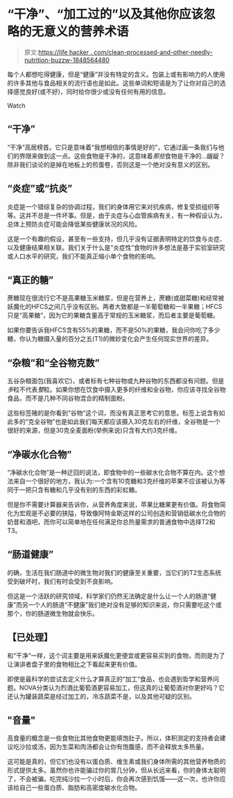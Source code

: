 # “干净”、“加工过的”以及其他你应该忽略的无意义的营养术语

> 原文:[https://life hacker . com/clean-processed-and-other-needly-nutrition-buzzw-1848564480](https://lifehacker.com/clean-processed-and-other-meaningless-nutrition-buzzw-1848564480)

每个人都想吃得健康，但是“健康”并没有特定的含义。包装上或有影响力的人使用的许多其他与食品相关的流行语也是如此。这些单词和短语是为了让你对自己的选择感觉良好(或不好)，同时给你很少或没有任何有用的信息。

Watch

## “干净”

“干净”高居榜首。它只是意味着“我想相信的事情是好的”，它通过画一条我们与他们的界限来做到这一点。这些食物是干净的，这意味着*那些*食物是干净的...龌龊？除非我们谈论的是掉在地板上的煎蛋卷，否则这是一个绝对没有意义的区别。

## “炎症”或“抗炎”

炎症是一个错综复杂的协调过程，我们的身体用它来对抗疾病，修复受损组织等等。这并不总是一件坏事。但是，由于炎症与心血管疾病有关，有一种假设认为，总体上预防炎症可能会降低某些健康状况的风险。

这是一个有趣的假设，甚至有一些支持，但几乎没有证据表明特定的饮食与炎症、以及健康结果相关联。我们关于什么是“炎症性”食物的许多想法是基于实验室研究或人口水平的研究，我们不能真正缩小单个食物的影响。

## “真正的糖”

蔗糖现在很流行它不是高果糖玉米糖浆，但是在营养上，蔗糖(或甜菜糖)和经常被妖魔化的HFCS之间几乎没有区别。两者大致都是一半葡萄糖和一半果糖；HFCS只是“高果糖”，因为它的果糖含量高于常规的玉米糖浆，而后者主要是葡萄糖。

如果你要告诉我HFCS含有55%的果糖，而不是50%的果糖，我会问你吃了多少糖，你认为糖摄入量的百分之五(T1)的微妙变化会产生任何现实世界的差异。

## “杂粮”和“全谷物克数”

五谷杂粮面包(我喜欢它)，或者标有七种谷物或九种谷物的东西都没有问题。但是*多*粒不代表*整*粒。如果你想在饮食中摄入更多的纤维和全谷物，你应该寻找全谷物食品，而不是几种不同谷物混合的精制面粉。

这些标签赌的是你看到“谷物”这个词，而没有真正思考它的意思。标签上说含有如此多的“克全谷物”也是如此我们每天都应该摄入30克左右的纤维，全谷物是一个很好的来源，但是30克全麦面粉(举例来说)只含有大约3克纤维。

## “净碳水化合物”

“净碳水化合物”是一种迂回的说法，即食物中的一些碳水化合物不算在内。这个想法来自一个很好的地方，我认为:一个含有10克糖和3克纤维的苹果不应该被认为等同于一把只含有糖和几乎没有别的东西的彩虹糖。

但是你不需要计算器来告诉你，从营养角度来说，苹果比糖果更有价值。将食物简化为宏观是不必要的狭隘，导致像阿特金斯这样的公司创造和营销低碳水化合物的奶昔和酒吧，而你可以简单地在任何满足你总热量需求的普通食物中选择T2和T3。

## “肠道健康”

的确，生活在我们肠道中的微生物对我们的健康至关重要，当它们的T2生态系统受到破坏时，我们有时会受到不良影响。

但这是一个活跃的研究领域，科学家们仍然无法确定是什么让一个人的肠道“健康”而另一个人的肠道“不健康”我们绝对没有足够的知识来说，你只需要吃这个或那个，你的肠道微生物就会快乐。

## **【已处理】**

和“干净”一样，这个词主要是用来妖魔化更便宜或更容易买到的食物，而则是为了让演讲者盘子里的食物相比之下看起来更有价值。

即使是最科学的尝试去定义什么才算真正的“加工”食品，也会遇到哲学和营养问题。NOVA分类认为烈酒比葡萄酒更容易加工，但这真的让葡萄酒对你更好吗？它还认为罐装蔬菜是经过加工的，冷冻蔬菜不是，以及其他可疑的区别。

## "音量"

高食量的概念是一些食物比其他食物更能填饱肚子。所以，体积测定的支持者会建议吃沙拉或汤，因为生菜和肉汤都会让你有饱腹感，而不会释放太多热量。

这可能是真的，但它们也没有以蛋白质、维生素或我们身体所需的其他营养物质的形式提供太多。虽然你也许能骗过你的胃几分钟，但从长远来看，你的身体太聪明了，不会被骗。吃完纯沙拉一个小时后，你会再次感到饥饿——这一次，也许你应该给自己一些蛋白质、脂肪和高密度碳水化合物。